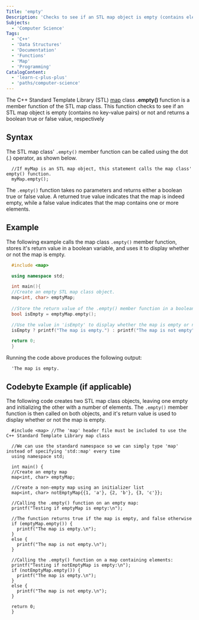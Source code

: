 ```yaml
---
Title: 'empty'
Description: 'Checks to see if an STL map object is empty (contains elements) or not and returns a boolean true or false value, respectively'
Subjects: 
  - 'Computer Science'
Tags:
  - 'C++'
  - 'Data Structures'
  - 'Documentation'
  - 'Functions'
  - 'Map'
  - 'Programming'
CatalogContent:
  - 'learn-c-plus-plus'
  - 'paths/computer-science'
---
```


The C++ Standard Template Library (STL) [map](https://www.codecademy.com/resources/docs/cpp/maps) class **.empty()** function is a member function of the STL map class. This function checks to see if an STL map object is empty (contains no key-value pairs) or not and returns a boolean true or false value, respectively

## Syntax

The STL map class' `.empty()` member function can be called using the dot (.) operator, as shown below. 

```pseudo
  //If myMap is an STL map object, this statement calls the map class' empty() function.
  myMap.empty();
```

The `.empty()` function takes no parameters and returns either a boolean true or false value. A returned true value indicates that the map is indeed empty, while a false value indicates that the map contains one or more elements.

## Example

The following example calls the map class `.empty()` member function, stores it's return value in a boolean variable, and uses it to display whether or not the map is empty.

```cpp
  #include <map>

  using namespace std;

  int main(){
  //Create an empty STL map class object.
  map<int, char> emptyMap;
  
  //Store the return value of the .empty() member function in a boolean variable, 'isEmpty'.
  bool isEmpty = emptyMap.empty();

  //Use the value in 'isEmpty' to display whether the map is empty or not.
  isEmpty ? printf("The map is empty.") : printf("The map is not empty");

  return 0;
  }
```

Running the code above produces the following output:

```shell
  'The map is empty.
```

## Codebyte Example (if applicable)

The following code creates two STL map class objects, leaving one empty and initializing the other with a number of elements. The `.empty()` member function is then called on both objects, and it's return value is used to display whether or not the map is empty.

```codebyte/cpp
  #include <map> //The 'map' header file must be included to use the C++ Standard Template Library map class

  //We can use the standard namespace so we can simply type 'map' instead of specifying 'std::map' every time
  using namespace std; 

  int main() {
  //Create an empty map
  map<int, char> emptyMap;

  //Create a non-empty map using an initializer list
  map<int, char> notEmptyMap{{1, 'a'}, {2, 'b'}, {3, 'c'}};

  //Calling the .empty() function on an empty map:
  printf("Testing if emptyMap is empty:\n");
	
  //The function returns true if the map is empty, and false otherwise
  if (emptyMap.empty()) {
    printf("The map is empty.\n");
  }
  else {
    printf("The map is not empty.\n");
  }

  //Calling the .empty() function on a map containing elements:
  printf("Testing if notEmptyMap is empty:\n");
  if (notEmptyMap.empty()) {
    printf("The map is empty.\n");
  }
  else {
    printf("The map is not empty.\n");
  }

  return 0;
  }
```